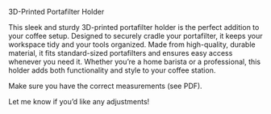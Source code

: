 3D-Printed Portafilter Holder
 
This sleek and sturdy 3D-printed portafilter holder is the perfect addition to your coffee setup. Designed to securely cradle your portafilter, it keeps your workspace tidy and your tools organized. Made from high-quality, durable material, it fits standard-sized portafilters and ensures easy access whenever you need it. Whether you’re a home barista or a professional, this holder adds both functionality and style to your coffee station.
 
Make sure you have the correct measurements (see PDF).
 
Let me know if you’d like any adjustments!
